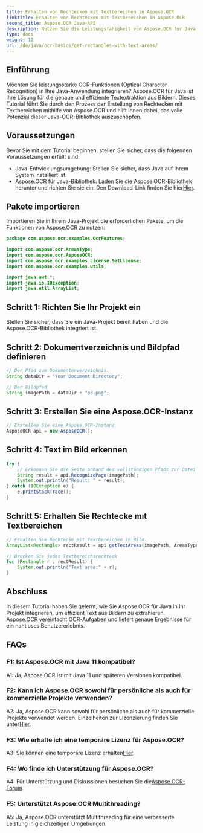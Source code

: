 ```yaml
---
title: Erhalten von Rechtecken mit Textbereichen in Aspose.OCR
linktitle: Erhalten von Rechtecken mit Textbereichen in Aspose.OCR
second_title: Aspose.OCR Java-API
description: Nutzen Sie die Leistungsfähigkeit von Aspose.OCR für Java. Erfahren Sie in dieser Schritt-für-Schritt-Anleitung, wie Sie nahtlos Text aus Bildern extrahieren. Jetzt herunterladen für eine effiziente Texterkennung.
type: docs
weight: 12
url: /de/java/ocr-basics/get-rectangles-with-text-areas/
---
```

## Einführung

Möchten Sie leistungsstarke OCR-Funktionen (Optical Character Recognition) in Ihre Java-Anwendung integrieren? Aspose.OCR für Java ist Ihre Lösung für die genaue und effiziente Textextraktion aus Bildern. Dieses Tutorial führt Sie durch den Prozess der Erstellung von Rechtecken mit Textbereichen mithilfe von Aspose.OCR und hilft Ihnen dabei, das volle Potenzial dieser Java-OCR-Bibliothek auszuschöpfen.

## Voraussetzungen

Bevor Sie mit dem Tutorial beginnen, stellen Sie sicher, dass die folgenden Voraussetzungen erfüllt sind:

- Java-Entwicklungsumgebung: Stellen Sie sicher, dass Java auf Ihrem System installiert ist.
-  Aspose.OCR für Java-Bibliothek: Laden Sie die Aspose.OCR-Bibliothek herunter und richten Sie sie ein. Den Download-Link finden Sie hier[Hier](https://releases.aspose.com/ocr/java/).

## Pakete importieren

Importieren Sie in Ihrem Java-Projekt die erforderlichen Pakete, um die Funktionen von Aspose.OCR zu nutzen:

```java
package com.aspose.ocr.examples.OcrFeatures;

import com.aspose.ocr.AreasType;
import com.aspose.ocr.AsposeOCR;
import com.aspose.ocr.examples.License.SetLicense;
import com.aspose.ocr.examples.Utils;

import java.awt.*;
import java.io.IOException;
import java.util.ArrayList;
```

## Schritt 1: Richten Sie Ihr Projekt ein

Stellen Sie sicher, dass Sie ein Java-Projekt bereit haben und die Aspose.OCR-Bibliothek integriert ist.

## Schritt 2: Dokumentverzeichnis und Bildpfad definieren

```java
// Der Pfad zum Dokumentenverzeichnis.
String dataDir = "Your Document Directory";

// Der Bildpfad
String imagePath = dataDir + "p3.png";
```

## Schritt 3: Erstellen Sie eine Aspose.OCR-Instanz

```java
// Erstellen Sie eine Aspose.OCR-Instanz
AsposeOCR api = new AsposeOCR();
```

## Schritt 4: Text im Bild erkennen

```java
try {
    // Erkennen Sie die Seite anhand des vollständigen Pfads zur Datei
    String result = api.RecognizePage(imagePath);
    System.out.println("Result: " + result);
} catch (IOException e) {
    e.printStackTrace();
}
```

## Schritt 5: Erhalten Sie Rechtecke mit Textbereichen

```java
// Erhalten Sie Rechtecke mit Textbereichen im Bild.
ArrayList<Rectangle> rectResult = api.getTextAreas(imagePath, AreasType.PARAGRAPHS, true);

// Drucken Sie jedes Textbereichsrechteck
for (Rectangle r : rectResult) {
    System.out.println("Text area:" + r);
}
```

## Abschluss

In diesem Tutorial haben Sie gelernt, wie Sie Aspose.OCR für Java in Ihr Projekt integrieren, um effizient Text aus Bildern zu extrahieren. Aspose.OCR vereinfacht OCR-Aufgaben und liefert genaue Ergebnisse für ein nahtloses Benutzererlebnis.

## FAQs

### F1: Ist Aspose.OCR mit Java 11 kompatibel?

A1: Ja, Aspose.OCR ist mit Java 11 und späteren Versionen kompatibel.

### F2: Kann ich Aspose.OCR sowohl für persönliche als auch für kommerzielle Projekte verwenden?

 A2: Ja, Aspose.OCR kann sowohl für persönliche als auch für kommerzielle Projekte verwendet werden. Einzelheiten zur Lizenzierung finden Sie unter[Hier](https://purchase.aspose.com/buy).

### F3: Wie erhalte ich eine temporäre Lizenz für Aspose.OCR?

 A3: Sie können eine temporäre Lizenz erhalten[Hier](https://purchase.aspose.com/temporary-license/).

### F4: Wo finde ich Unterstützung für Aspose.OCR?

 A4: Für Unterstützung und Diskussionen besuchen Sie die[Aspose.OCR-Forum](https://forum.aspose.com/c/ocr/16).

### F5: Unterstützt Aspose.OCR Multithreading?

A5: Ja, Aspose.OCR unterstützt Multithreading für eine verbesserte Leistung in gleichzeitigen Umgebungen.
